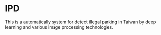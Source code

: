 # IPD
This is a automatically system for detect illegal parking in Taiwan by deep learning and various image processing technologies.
